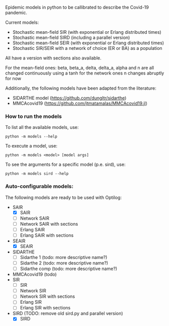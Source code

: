 Epidemic models in python to be callibrated to describe the Covid-19 pandemic.

Current models:

- Stochastic mean-field SIR (with exponential or Erlang distributed times)
- Stochastic mean-field SIRD (including a parallel version)
- Stochastic mean-field SEIR (with exponential or Erlang distributed times)
- Stochastic SIR/SEIR with a network of choice (ER or BA) as a population

All have a version with sections also available.

For the mean-field ones: beta, beta_a, delta, delta_a, alpha and n are all
changed continuously using a tanh for the network ones n changes abruptly for
now

Additionally, the following models have been adapted from the literature:

- SIDARTHE model (https://github.com/dungltr/sidarthe)
- MMCAcovid19 (https://github.com/jtmatamalas/MMCAcovid19.jl)

### How to run the models
To list all the available models, use:
```shell script
python -m models --help
```

To execute a model, use:
```shell script
python -m models <model> [model args]
```

To see the arguments for a specific model (p.e. sird), use:
```shell script
python -m models sird --help
``` 

### Auto-configurable models:
The following models are ready to be used with Optilog:

- SAIR
    - [x] SAIR
    - [ ] Network SAIR
    - [ ] Network SAIR with sections
    - [ ] Erlang SAIR
    - [ ] Erlang SAIR with sections
- SEAIR
    - [x] SEAIR
- SIDARTHE
    - [ ] Sidarthe 1 (todo: more descriptive name?)
    - [ ] Sidarthe 2 (todo: more descriptive name?)
    - [ ] Sidarthe comp (todo: more descriptive name?)
- MMCAcovid19 (todo)
- SIR
    - [ ] SIR
    - [ ] Network SIR
    - [ ] Network SIR with sections
    - [ ] Erlang SIR
    - [ ] Erlang SIR with sections
- SIRD (TODO: remove old sird.py and parallel version)
    - [x] SIRD